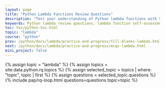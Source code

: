 ```yaml
---
layout: page
title: "Python Lambda Functions Review Questions"
description: "Test your understanding of Python lambda functions with 50+ review questions covering syntax, applications, and best practices. Perfect for exam prep and interview readiness!"
keywords: Python lambda review questions, lambda function self-assessment, Python anonymous functions quiz, lambda exam preparation, Python functional programming review, lambda interview questions, Python coding test questions, lambda syntax review, Python practice test, lambda function concepts, Python programming assessment, lambda debugging questions, Python knowledge check, lambda use cases review, Python technical interview prep
toc: toc/python-toc.html
topic: "lambda"
course: "python"
prev: /python/docs/lambda/practice-and-progress/fill-blanks-lambda.html
next: /python/docs/lambda/practice-and-progress/mcqs-lambda.html
mini_project: false
---
```


{% assign topic = "lambda" %}
{% assign topics = site.data.python.rq.topics %}
{% assign selected_topic = topics | where: "topic", topic | first %}
{% assign questions = selected_topic.questions %}
{% include pap/rq-loop.html questions=questions topic=topic %}